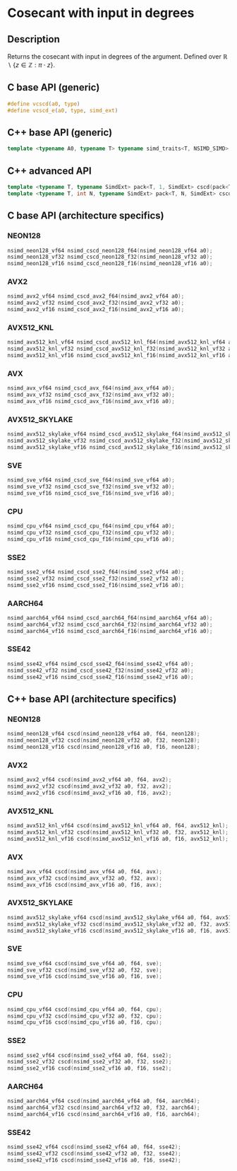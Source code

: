 <!--

Copyright (c) 2019 Agenium Scale

Permission is hereby granted, free of charge, to any person obtaining a copy
of this software and associated documentation files (the "Software"), to deal
in the Software without restriction, including without limitation the rights
to use, copy, modify, merge, publish, distribute, sublicense, and/or sell
copies of the Software, and to permit persons to whom the Software is
furnished to do so, subject to the following conditions:

The above copyright notice and this permission notice shall be included in all
copies or substantial portions of the Software.

THE SOFTWARE IS PROVIDED "AS IS", WITHOUT WARRANTY OF ANY KIND, EXPRESS OR
IMPLIED, INCLUDING BUT NOT LIMITED TO THE WARRANTIES OF MERCHANTABILITY,
FITNESS FOR A PARTICULAR PURPOSE AND NONINFRINGEMENT. IN NO EVENT SHALL THE
AUTHORS OR COPYRIGHT HOLDERS BE LIABLE FOR ANY CLAIM, DAMAGES OR OTHER
LIABILITY, WHETHER IN AN ACTION OF CONTRACT, TORT OR OTHERWISE, ARISING FROM,
OUT OF OR IN CONNECTION WITH THE SOFTWARE OR THE USE OR OTHER DEALINGS IN THE
SOFTWARE.

-->

# Cosecant with input in degrees

## Description

Returns the cosecant with input in degrees of the argument. Defined over $ℝ∖\{z∈ℤ:π⋅z\}$.

## C base API (generic)

```c
#define vcscd(a0, type)
#define vcscd_e(a0, type, simd_ext)
```

## C++ base API (generic)

```c++
template <typename A0, typename T> typename simd_traits<T, NSIMD_SIMD>::simd_vector cscd(A0 a0, T);
```

## C++ advanced API

```c++
template <typename T, typename SimdExt> pack<T, 1, SimdExt> cscd(pack<T, 1, SimdExt> const& a0);
template <typename T, int N, typename SimdExt> pack<T, N, SimdExt> cscd(pack<T, N, SimdExt> const& a0);
```

## C base API (architecture specifics)

### NEON128

```c
nsimd_neon128_vf64 nsimd_cscd_neon128_f64(nsimd_neon128_vf64 a0);
nsimd_neon128_vf32 nsimd_cscd_neon128_f32(nsimd_neon128_vf32 a0);
nsimd_neon128_vf16 nsimd_cscd_neon128_f16(nsimd_neon128_vf16 a0);
```

### AVX2

```c
nsimd_avx2_vf64 nsimd_cscd_avx2_f64(nsimd_avx2_vf64 a0);
nsimd_avx2_vf32 nsimd_cscd_avx2_f32(nsimd_avx2_vf32 a0);
nsimd_avx2_vf16 nsimd_cscd_avx2_f16(nsimd_avx2_vf16 a0);
```

### AVX512_KNL

```c
nsimd_avx512_knl_vf64 nsimd_cscd_avx512_knl_f64(nsimd_avx512_knl_vf64 a0);
nsimd_avx512_knl_vf32 nsimd_cscd_avx512_knl_f32(nsimd_avx512_knl_vf32 a0);
nsimd_avx512_knl_vf16 nsimd_cscd_avx512_knl_f16(nsimd_avx512_knl_vf16 a0);
```

### AVX

```c
nsimd_avx_vf64 nsimd_cscd_avx_f64(nsimd_avx_vf64 a0);
nsimd_avx_vf32 nsimd_cscd_avx_f32(nsimd_avx_vf32 a0);
nsimd_avx_vf16 nsimd_cscd_avx_f16(nsimd_avx_vf16 a0);
```

### AVX512_SKYLAKE

```c
nsimd_avx512_skylake_vf64 nsimd_cscd_avx512_skylake_f64(nsimd_avx512_skylake_vf64 a0);
nsimd_avx512_skylake_vf32 nsimd_cscd_avx512_skylake_f32(nsimd_avx512_skylake_vf32 a0);
nsimd_avx512_skylake_vf16 nsimd_cscd_avx512_skylake_f16(nsimd_avx512_skylake_vf16 a0);
```

### SVE

```c
nsimd_sve_vf64 nsimd_cscd_sve_f64(nsimd_sve_vf64 a0);
nsimd_sve_vf32 nsimd_cscd_sve_f32(nsimd_sve_vf32 a0);
nsimd_sve_vf16 nsimd_cscd_sve_f16(nsimd_sve_vf16 a0);
```

### CPU

```c
nsimd_cpu_vf64 nsimd_cscd_cpu_f64(nsimd_cpu_vf64 a0);
nsimd_cpu_vf32 nsimd_cscd_cpu_f32(nsimd_cpu_vf32 a0);
nsimd_cpu_vf16 nsimd_cscd_cpu_f16(nsimd_cpu_vf16 a0);
```

### SSE2

```c
nsimd_sse2_vf64 nsimd_cscd_sse2_f64(nsimd_sse2_vf64 a0);
nsimd_sse2_vf32 nsimd_cscd_sse2_f32(nsimd_sse2_vf32 a0);
nsimd_sse2_vf16 nsimd_cscd_sse2_f16(nsimd_sse2_vf16 a0);
```

### AARCH64

```c
nsimd_aarch64_vf64 nsimd_cscd_aarch64_f64(nsimd_aarch64_vf64 a0);
nsimd_aarch64_vf32 nsimd_cscd_aarch64_f32(nsimd_aarch64_vf32 a0);
nsimd_aarch64_vf16 nsimd_cscd_aarch64_f16(nsimd_aarch64_vf16 a0);
```

### SSE42

```c
nsimd_sse42_vf64 nsimd_cscd_sse42_f64(nsimd_sse42_vf64 a0);
nsimd_sse42_vf32 nsimd_cscd_sse42_f32(nsimd_sse42_vf32 a0);
nsimd_sse42_vf16 nsimd_cscd_sse42_f16(nsimd_sse42_vf16 a0);
```

## C++ base API (architecture specifics)

### NEON128

```c
nsimd_neon128_vf64 cscd(nsimd_neon128_vf64 a0, f64, neon128);
nsimd_neon128_vf32 cscd(nsimd_neon128_vf32 a0, f32, neon128);
nsimd_neon128_vf16 cscd(nsimd_neon128_vf16 a0, f16, neon128);
```

### AVX2

```c
nsimd_avx2_vf64 cscd(nsimd_avx2_vf64 a0, f64, avx2);
nsimd_avx2_vf32 cscd(nsimd_avx2_vf32 a0, f32, avx2);
nsimd_avx2_vf16 cscd(nsimd_avx2_vf16 a0, f16, avx2);
```

### AVX512_KNL

```c
nsimd_avx512_knl_vf64 cscd(nsimd_avx512_knl_vf64 a0, f64, avx512_knl);
nsimd_avx512_knl_vf32 cscd(nsimd_avx512_knl_vf32 a0, f32, avx512_knl);
nsimd_avx512_knl_vf16 cscd(nsimd_avx512_knl_vf16 a0, f16, avx512_knl);
```

### AVX

```c
nsimd_avx_vf64 cscd(nsimd_avx_vf64 a0, f64, avx);
nsimd_avx_vf32 cscd(nsimd_avx_vf32 a0, f32, avx);
nsimd_avx_vf16 cscd(nsimd_avx_vf16 a0, f16, avx);
```

### AVX512_SKYLAKE

```c
nsimd_avx512_skylake_vf64 cscd(nsimd_avx512_skylake_vf64 a0, f64, avx512_skylake);
nsimd_avx512_skylake_vf32 cscd(nsimd_avx512_skylake_vf32 a0, f32, avx512_skylake);
nsimd_avx512_skylake_vf16 cscd(nsimd_avx512_skylake_vf16 a0, f16, avx512_skylake);
```

### SVE

```c
nsimd_sve_vf64 cscd(nsimd_sve_vf64 a0, f64, sve);
nsimd_sve_vf32 cscd(nsimd_sve_vf32 a0, f32, sve);
nsimd_sve_vf16 cscd(nsimd_sve_vf16 a0, f16, sve);
```

### CPU

```c
nsimd_cpu_vf64 cscd(nsimd_cpu_vf64 a0, f64, cpu);
nsimd_cpu_vf32 cscd(nsimd_cpu_vf32 a0, f32, cpu);
nsimd_cpu_vf16 cscd(nsimd_cpu_vf16 a0, f16, cpu);
```

### SSE2

```c
nsimd_sse2_vf64 cscd(nsimd_sse2_vf64 a0, f64, sse2);
nsimd_sse2_vf32 cscd(nsimd_sse2_vf32 a0, f32, sse2);
nsimd_sse2_vf16 cscd(nsimd_sse2_vf16 a0, f16, sse2);
```

### AARCH64

```c
nsimd_aarch64_vf64 cscd(nsimd_aarch64_vf64 a0, f64, aarch64);
nsimd_aarch64_vf32 cscd(nsimd_aarch64_vf32 a0, f32, aarch64);
nsimd_aarch64_vf16 cscd(nsimd_aarch64_vf16 a0, f16, aarch64);
```

### SSE42

```c
nsimd_sse42_vf64 cscd(nsimd_sse42_vf64 a0, f64, sse42);
nsimd_sse42_vf32 cscd(nsimd_sse42_vf32 a0, f32, sse42);
nsimd_sse42_vf16 cscd(nsimd_sse42_vf16 a0, f16, sse42);
```